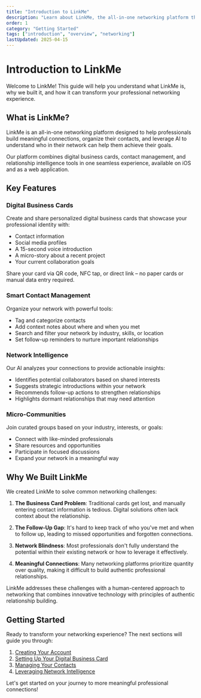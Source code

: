```yaml
---
title: "Introduction to LinkMe"
description: "Learn about LinkMe, the all-in-one networking platform that helps you build, manage, and grow your professional connections."
order: 1
category: "Getting Started"
tags: ["introduction", "overview", "networking"]
lastUpdated: 2025-04-15
---
```


# Introduction to LinkMe

Welcome to LinkMe! This guide will help you understand what LinkMe is, why we built it, and how it can transform your professional networking experience.

## What is LinkMe?

LinkMe is an all-in-one networking platform designed to help professionals build meaningful connections, organize their contacts, and leverage AI to understand who in their network can help them achieve their goals. 

Our platform combines digital business cards, contact management, and relationship intelligence tools in one seamless experience, available on iOS and as a web application.

## Key Features

### Digital Business Cards

Create and share personalized digital business cards that showcase your professional identity with:

- Contact information
- Social media profiles
- A 15-second voice introduction
- A micro-story about a recent project
- Your current collaboration goals

Share your card via QR code, NFC tap, or direct link – no paper cards or manual data entry required.

### Smart Contact Management

Organize your network with powerful tools:

- Tag and categorize contacts
- Add context notes about where and when you met
- Search and filter your network by industry, skills, or location
- Set follow-up reminders to nurture important relationships

### Network Intelligence

Our AI analyzes your connections to provide actionable insights:

- Identifies potential collaborators based on shared interests
- Suggests strategic introductions within your network
- Recommends follow-up actions to strengthen relationships
- Highlights dormant relationships that may need attention

### Micro-Communities

Join curated groups based on your industry, interests, or goals:

- Connect with like-minded professionals
- Share resources and opportunities
- Participate in focused discussions
- Expand your network in a meaningful way

## Why We Built LinkMe

We created LinkMe to solve common networking challenges:

1. **The Business Card Problem**: Traditional cards get lost, and manually entering contact information is tedious. Digital solutions often lack context about the relationship.

2. **The Follow-Up Gap**: It's hard to keep track of who you've met and when to follow up, leading to missed opportunities and forgotten connections.

3. **Network Blindness**: Most professionals don't fully understand the potential within their existing network or how to leverage it effectively.

4. **Meaningful Connections**: Many networking platforms prioritize quantity over quality, making it difficult to build authentic professional relationships.

LinkMe addresses these challenges with a human-centered approach to networking that combines innovative technology with principles of authentic relationship building.

## Getting Started

Ready to transform your networking experience? The next sections will guide you through:

1. [Creating Your Account](/docs/creating-account/)
2. [Setting Up Your Digital Business Card](/docs/digital-business-card/)
3. [Managing Your Contacts](/docs/features/contact-management/)
4. [Leveraging Network Intelligence](/docs/features/network-intelligence/)

Let's get started on your journey to more meaningful professional connections!